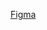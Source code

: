[Figma](https://www.figma.com/design/nm1k9zoVt2vdBZV6RtmWAk/Game-App-Desafio?node-id=0-1&t=4gqfBTTGvR3FvLxg-0)
